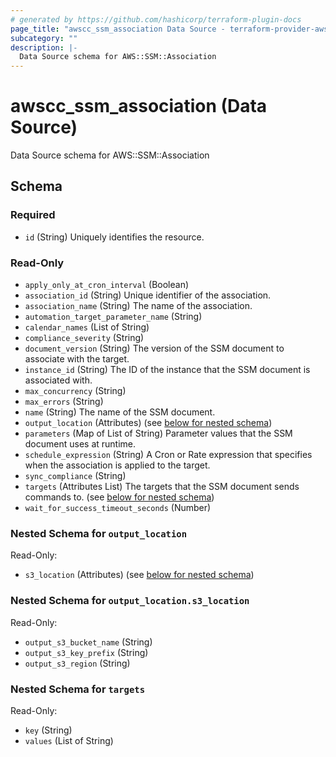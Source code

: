 ```yaml
---
# generated by https://github.com/hashicorp/terraform-plugin-docs
page_title: "awscc_ssm_association Data Source - terraform-provider-awscc"
subcategory: ""
description: |-
  Data Source schema for AWS::SSM::Association
---
```


# awscc_ssm_association (Data Source)

Data Source schema for AWS::SSM::Association



<!-- schema generated by tfplugindocs -->
## Schema

### Required

- `id` (String) Uniquely identifies the resource.

### Read-Only

- `apply_only_at_cron_interval` (Boolean)
- `association_id` (String) Unique identifier of the association.
- `association_name` (String) The name of the association.
- `automation_target_parameter_name` (String)
- `calendar_names` (List of String)
- `compliance_severity` (String)
- `document_version` (String) The version of the SSM document to associate with the target.
- `instance_id` (String) The ID of the instance that the SSM document is associated with.
- `max_concurrency` (String)
- `max_errors` (String)
- `name` (String) The name of the SSM document.
- `output_location` (Attributes) (see [below for nested schema](#nestedatt--output_location))
- `parameters` (Map of List of String) Parameter values that the SSM document uses at runtime.
- `schedule_expression` (String) A Cron or Rate expression that specifies when the association is applied to the target.
- `sync_compliance` (String)
- `targets` (Attributes List) The targets that the SSM document sends commands to. (see [below for nested schema](#nestedatt--targets))
- `wait_for_success_timeout_seconds` (Number)

<a id="nestedatt--output_location"></a>
### Nested Schema for `output_location`

Read-Only:

- `s3_location` (Attributes) (see [below for nested schema](#nestedatt--output_location--s3_location))

<a id="nestedatt--output_location--s3_location"></a>
### Nested Schema for `output_location.s3_location`

Read-Only:

- `output_s3_bucket_name` (String)
- `output_s3_key_prefix` (String)
- `output_s3_region` (String)



<a id="nestedatt--targets"></a>
### Nested Schema for `targets`

Read-Only:

- `key` (String)
- `values` (List of String)


